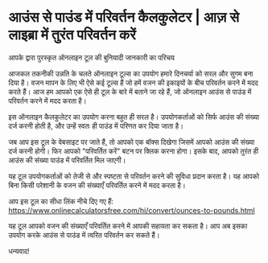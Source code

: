 आउंस से पाउंड में परिवर्तन कैलकुलेटर | आज़ से लाइब्रा में तुरंत परिवर्तन करें
=============================================================================

आपके द्वारा पुरस्कृत ऑनलाइन टूल की बुनियादी जानकारी का परिचय

आजकल तकनीकी उन्नति के चलते ऑनलाइन टूल्स का उपयोग हमारे दिनचर्या को सरल और सुगम बना दिया है। वजन मापन के लिए भी ऐसे कई टूल्स हैं जो हमें वजन की इकाइयों के बीच परिवर्तन करने में मदद करते हैं। आज हम आपको एक ऐसे ही टूल के बारे में बताने जा रहे हैं, जो ऑनलाइन आउंस से पाउंड में परिवर्तन करने में मदद करता है।

इस ऑनलाइन कैलकुलेटर का उपयोग करना बहुत ही सरल है। उपयोगकर्ताओं को सिर्फ आउंस की संख्या दर्ज करनी होती है, और उन्हें स्वतः ही पाउंड में परिणत कर दिया जाता है।

जब आप इस टूल के वेबसाइट पर जाते हैं, तो आपको एक बॉक्स दिखेगा जिसमें आपको आउंस की संख्या दर्ज करनी होगी। फिर आपको "परिवर्तित करें" बटन पर क्लिक करना होगा। इसके बाद, आपको तुरंत ही आउंस की संख्या पाउंड में परिवर्तित मिल जाएगी।

यह टूल उपयोगकर्ताओं को तेजी से और स्पष्टता से परिवर्तन करने की सुविधा प्रदान करता है। यह आपको बिना किसी परेशानी के वजन की संख्याएँ परिवर्तित करने में मदद करता है।

आप इस टूल का सीधा लिंक नीचे दिए गए हैं: <https://www.onlinecalculatorsfree.com/hi/convert/ounces-to-pounds.html>

यह टूल आपको वजन की संख्याएँ परिवर्तित करने में आपकी सहायता कर सकता है। आप अब इसका उपयोग करके आउंस से पाउंड में त्वरित परिवर्तन कर सकते हैं।

धन्यवाद!